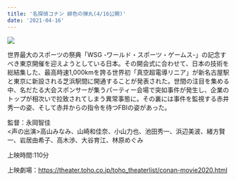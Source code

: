 ```yaml
---
title: '名探偵コナン 緋色の弾丸(4/16公開)'
date: '2021-04-16'
---
```


<img src="/images/640.jpg" />

世界最大のスポーツの祭典「WSG -ワールド・スポーツ・ゲームス-」の記念すべき東京開催を迎えようとしている日本。その開会式に合わせて、日本の技術を総結集した、最高時速1,000kmを誇る世界初「真空超電導リニア」が新名古屋駅と東京に新設される芝浜駅間に開通することが発表された。世間の注目を集める中、名だたる大会スポンサーが集うパーティー会場で突如事件が発生し、企業のトップが相次いで拉致されてしまう異常事態に。その裏には事件を監視する赤井秀一の姿、そして赤井からの指令を待つFBIの姿があった。

監督：永岡智佳<br>
<声の出演>高山みなみ、山崎和佳奈、小山力也、池田秀一、浜辺美波、緒方賢一、岩居由希子、高木渉、大谷育江、林原めぐみ

上映時間:110分

上映劇場：<https://theater.toho.co.jp/toho_theaterlist/conan-movie2020.html>
